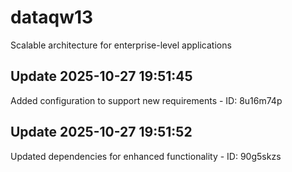 # dataqw13
Scalable architecture for enterprise-level applications

## Update 2025-10-27 19:51:45
Added configuration to support new requirements - ID: 8u16m74p


## Update 2025-10-27 19:51:52
Updated dependencies for enhanced functionality - ID: 90g5skzs

